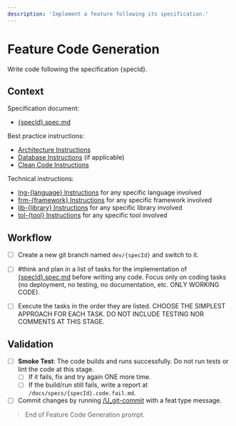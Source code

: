 ```yaml
---
description: 'Implement a feature following its specification.'
---
```


# Feature Code Generation

Write code following the specification {specId}.

## Context

Specification document:
- [{specId}.spec.md](/docs/specs/{specId}.spec.md)

Best practice instructions:
- [Architecture Instructions](../instructions/bst_architecture.instructions.md)
- [Database Instructions](../instructions/bst_database.instructions.md) (if applicable)
- [Clean Code Instructions](../instructions/bst_clean-code.instructions.md)

Technical instructions:
- [lng-{language} Instructions](../instructions/lng_{language}.instructions.md) for any specific language involved
- [frm-{framework} Instructions](../instructions/frm_{framework}.instructions.md) for any specific framework involved
- [lib-{library} Instructions](../instructions/lib_{library}.instructions.md) for any specific library involved
- [tol-{tool} Instructions](../instructions/tol_{tool}.instructions.md) for any specific tool involved
  
## Workflow

- [ ] Create a new git branch named `dev/{specId}` and switch to it.

- [ ] #think and plan in a list of tasks for the implementation of [{specId}.spec.md](/docs/specs/{specId}.spec.md) before writing any code. Focus only on coding tasks (no deployment, no testing, no documentation, etc. ONLY WORKING CODE).

- [ ] Execute the tasks in the order they are listed. CHOOSE THE SIMPLEST APPROACH FOR EACH TASK. DO NOT INCLUDE TESTING NOR COMMENTS AT THIS STAGE.

## Validation

- [ ] **Smoke Test**: The code builds and runs successfully. Do not run tests or lint the code at this stage.
  - [ ] If it fails, fix and try again ONE more time.
  - [ ] If the build/run still fails, write a report at `/docs/specs/{specId}.code.fail.md`.

- [ ] Commit changes by running [/U_git-commit](U_git-commit.prompt.md) with a feat type message.

> End of Feature Code Generation prompt.